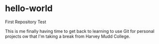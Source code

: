 # hello-world
First Repository Test

This is me finally having time to get back to learning to use Git for personal projects ow that I'm taking a break from Harvey Mudd College.

